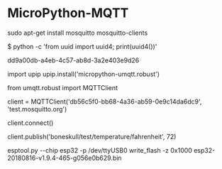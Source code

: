 # MicroPython-MQTT

sudo apt-get install mosquitto mosquitto-clients

$ python -c 'from uuid import uuid4; print(uuid4())'

dd9a00db-a4eb-4c57-ab8d-3a2e403e9d26

import upip
upip.install('micropython-umqtt.robust')



from umqtt.robust import MQTTClient

client = MQTTClient('db56c5f0-bb68-4a36-ab59-0e9c14da6dc9', 'test.mosquitto.org')

client.connect()

client.publish('boneskull/test/temperature/fahrenheit', 72)


esptool.py --chip esp32 -p /dev/ttyUSB0 write_flash -z 0x1000 esp32-20180816-v1.9.4-465-g056e0b629.bin
